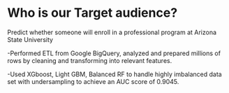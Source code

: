 # Who is our Target audience?

Predict whether someone will enroll in a professional program at Arizona State University

-Performed ETL from Google BigQuery, analyzed and prepared millions of rows by cleaning and transforming into relevant features.

-Used XGboost, Light GBM, Balanced RF to handle highly imbalanced data set with undersampling to achieve an AUC score of 0.9045.
